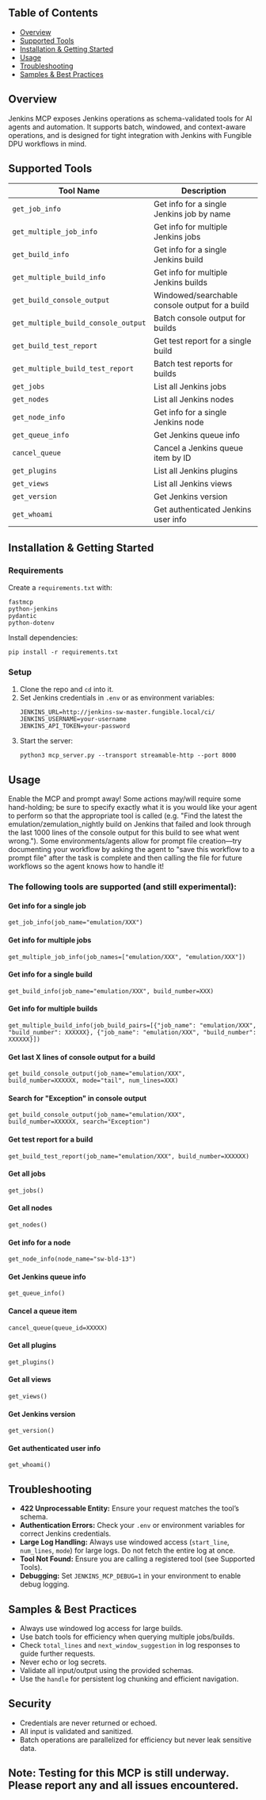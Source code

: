## Table of Contents
- [Overview](#overview)
- [Supported Tools](#supported-tools)
- [Installation & Getting Started](#installation--getting-started)
- [Usage](#usage)
- [Troubleshooting](#troubleshooting)
- [Samples & Best Practices](#samples--best-practices)

## Overview
Jenkins MCP exposes Jenkins operations as schema-validated tools for AI agents and automation. It supports batch, windowed, and context-aware operations, and is designed for tight integration with Jenkins with Fungible DPU workflows in mind.

## Supported Tools
| Tool Name                        | Description                                         |
|----------------------------------|-----------------------------------------------------|
| `get_job_info`                   | Get info for a single Jenkins job by name           |
| `get_multiple_job_info`          | Get info for multiple Jenkins jobs                  |
| `get_build_info`                 | Get info for a single Jenkins build                 |
| `get_multiple_build_info`        | Get info for multiple Jenkins builds                |
| `get_build_console_output`       | Windowed/searchable console output for a build      |
| `get_multiple_build_console_output` | Batch console output for builds                  |
| `get_build_test_report`          | Get test report for a single build                  |
| `get_multiple_build_test_report` | Batch test reports for builds                       |
| `get_jobs`                       | List all Jenkins jobs                               |
| `get_nodes`                      | List all Jenkins nodes                              |
| `get_node_info`                  | Get info for a single Jenkins node                  |
| `get_queue_info`                 | Get Jenkins queue info                              |
| `cancel_queue`                   | Cancel a Jenkins queue item by ID                   |
| `get_plugins`                    | List all Jenkins plugins                            |
| `get_views`                      | List all Jenkins views                              |
| `get_version`                    | Get Jenkins version                                 |
| `get_whoami`                     | Get authenticated Jenkins user info                 |

## Installation & Getting Started

### Requirements
Create a `requirements.txt` with:
```
fastmcp
python-jenkins
pydantic
python-dotenv
```
Install dependencies:
```
pip install -r requirements.txt
```

### Setup
1. Clone the repo and `cd` into it.
2. Set Jenkins credentials in `.env` or as environment variables:
   ```
   JENKINS_URL=http://jenkins-sw-master.fungible.local/ci/
   JENKINS_USERNAME=your-username
   JENKINS_API_TOKEN=your-password
   ```
3. Start the server:
   ```
   python3 mcp_server.py --transport streamable-http --port 8000
   ```

## Usage

Enable the MCP and prompt away! Some actions may/will require some hand-holding; be sure to specify exactly what it is you would like your agent to perform so that the appropriate tool is called (e.g. "Find the latest the emulation/zemulation_nightly build on Jenkins that failed and look through the last 1000 lines of the console output for this build to see what went wrong."). Some environments/agents allow for prompt file creation—try documenting your workflow by asking the agent to "save this workflow to a prompt file" after the task is complete and then calling the file for future workflows so the agent knows how to handle it!

### The following tools are supported (and still experimental):

#### Get info for a single job
```
get_job_info(job_name="emulation/XXX")
```

#### Get info for multiple jobs
```
get_multiple_job_info(job_names=["emulation/XXX", "emulation/XXX"])
```

#### Get info for a single build
```
get_build_info(job_name="emulation/XXX", build_number=XXX)
```

#### Get info for multiple builds
```
get_multiple_build_info(job_build_pairs=[{"job_name": "emulation/XXX", "build_number": XXXXXX}, {"job_name": "emulation/XXX", "build_number": XXXXXX}])
```

#### Get last X lines of console output for a build
```
get_build_console_output(job_name="emulation/XXX", build_number=XXXXXX, mode="tail", num_lines=XXX)
```

#### Search for "Exception" in console output
```
get_build_console_output(job_name="emulation/XXX", build_number=XXXXXX, search="Exception")
```

#### Get test report for a build
```
get_build_test_report(job_name="emulation/XXX", build_number=XXXXXX)
```

#### Get all jobs
```
get_jobs()
```

#### Get all nodes
```
get_nodes()
```

#### Get info for a node
```
get_node_info(node_name="sw-bld-13")
```

#### Get Jenkins queue info
```
get_queue_info()
```

#### Cancel a queue item
```
cancel_queue(queue_id=XXXXX)
```

#### Get all plugins
```
get_plugins()
```

#### Get all views
```
get_views()
```

#### Get Jenkins version
```
get_version()
```

#### Get authenticated user info
```
get_whoami()
```

### 

## Troubleshooting
- **422 Unprocessable Entity:** Ensure your request matches the tool’s schema.
- **Authentication Errors:** Check your `.env` or environment variables for correct Jenkins credentials.
- **Large Log Handling:** Always use windowed access (`start_line`, `num_lines`, `mode`) for large logs. Do not fetch the entire log at once.
- **Tool Not Found:** Ensure you are calling a registered tool (see Supported Tools).
- **Debugging:** Set `JENKINS_MCP_DEBUG=1` in your environment to enable debug logging.

## Samples & Best Practices
- Always use windowed log access for large builds.
- Use batch tools for efficiency when querying multiple jobs/builds.
- Check `total_lines` and `next_window_suggestion` in log responses to guide further requests.
- Never echo or log secrets.
- Validate all input/output using the provided schemas.
- Use the `handle` for persistent log chunking and efficient navigation.

## Security
- Credentials are never returned or echoed.
- All input is validated and sanitized.
- Batch operations are parallelized for efficiency but never leak sensitive data.

## Note: Testing for this MCP is still underway. Please report any and all issues encountered.
